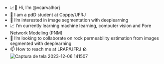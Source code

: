 - 📈👋 Hi, I’m @vcarvalhorj
- 🥇 I am a pdD student at Coppe/UFRJ
- 📖 I’m interested in image segmentation with deeplearning
- 📈 I’m currently learning machine learning, computer vision and Pore Network Modeling (PNM)
- 🚀 I’m looking to collaborate on rock permeability estimation from images segmented with deeplearning 
- 📫 How to reach me at LRAP/UFRJ 🪨
![Captura de tela 2023-12-06 141507](https://github.com/vcarvalhorj/vcarvalhorj/assets/150278683/bed000c6-bc6c-4edb-a2a6-0f5d75450723)

<!---
vcarvalhorj/vcarvalhorj is a ✨ special ✨ repository because its `README.md` (this file) appears on your GitHub profile.
You can click the Preview link to take a look at your changes.
--->
